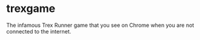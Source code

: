 # trexgame
The infamous Trex Runner game that you see on Chrome when you are not connected to the internet.
